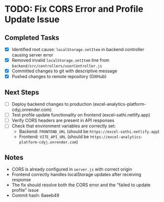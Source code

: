 # TODO: Fix CORS Error and Profile Update Issue

## Completed Tasks
- [x] Identified root cause: `localStorage.setItem` in backend controller causing server error
- [x] Removed invalid `localStorage.setItem` line from `backend/src/controllers/userController.js`
- [x] Committed changes to git with descriptive message
- [x] Pushed changes to remote repository (GitHub)

## Next Steps
- [ ] Deploy backend changes to production (excel-analytics-platform-cdyj.onrender.com)
- [ ] Test profile update functionality on frontend (excel-sathi.netlify.app)
- [ ] Verify CORS headers are present in API responses
- [ ] Check that environment variables are correctly set:
  - Backend: `FRONTEND_URL` (should be `https://excel-sathi.netlify.app`)
  - Frontend: `VITE_API_URL` (should be `https://excel-analytics-platform-cdyj.onrender.com`)

## Notes
- CORS is already configured in `server.js` with correct origin
- Frontend correctly handles localStorage updates after receiving response
- The fix should resolve both the CORS error and the "failed to update profile" issue
- Commit hash: 6aeeb49
